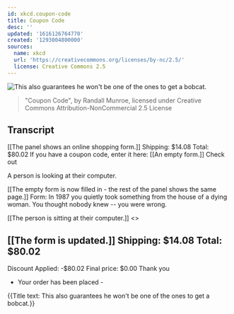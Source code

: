 ```yaml
---
id: xkcd.coupon-code
title: Coupon Code
desc: ''
updated: '1616126764770'
created: '1293004800000'
sources:
  name: xkcd
  url: 'https://creativecommons.org/licenses/by-nc/2.5/'
  license: Creative Commons 2.5
---
```

![This also guarantees he won't be one of the ones to get a bobcat.](https://imgs.xkcd.com/comics/coupon_code.png)
> "Coupon Code", by Randall Munroe, licensed under Creative Commons Attribution-NonCommercial 2.5 License

## Transcript
[[The panel shows an online shopping form.]]
Shipping: $14.08
Total:    $80.02
If you have a coupon code, enter it here:
[[An empty form.]]
Check out

A person is looking at their computer.

[[The empty form is now filled in - the rest of the panel shows the same page.]]
Form: In 1987 you quietly took something from the house of a dying woman. You thought nobody knew -- you were wrong.

[[The person is sitting at their computer.]]
<<Click>>

[[The form is updated.]]
Shipping:   $14.08
Total:      $80.02
----------------
Discount
Applied:   -$80.02
Final price: $0.00
Thank you
- Your order has been placed -

{{Title text: This also guarantees he won't be one of the ones to get a bobcat.}}
